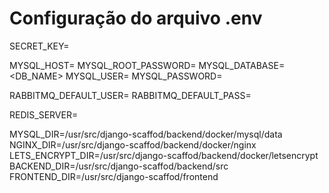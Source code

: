 # Configuração do arquivo .env

SECRET_KEY=<SECRET KEY>

MYSQL_HOST=<HOST>
MYSQL_ROOT_PASSWORD=<PASSWORD>
MYSQL_DATABASE=<DB_NAME>
MYSQL_USER=<USERNAME>
MYSQL_PASSWORD=<PASSWORD>

RABBITMQ_DEFAULT_USER=<USERNAME>
RABBITMQ_DEFAULT_PASS=<PASSWORD>

REDIS_SERVER=<HOST REDIS>

MYSQL_DIR=/usr/src/django-scaffod/backend/docker/mysql/data
NGINX_DIR=/usr/src/django-scaffod/backend/docker/nginx
LETS_ENCRYPT_DIR=/usr/src/django-scaffod/backend/docker/letsencrypt
BACKEND_DIR=/usr/src/django-scaffod/backend/src
FRONTEND_DIR=/usr/src/django-scaffod/frontend